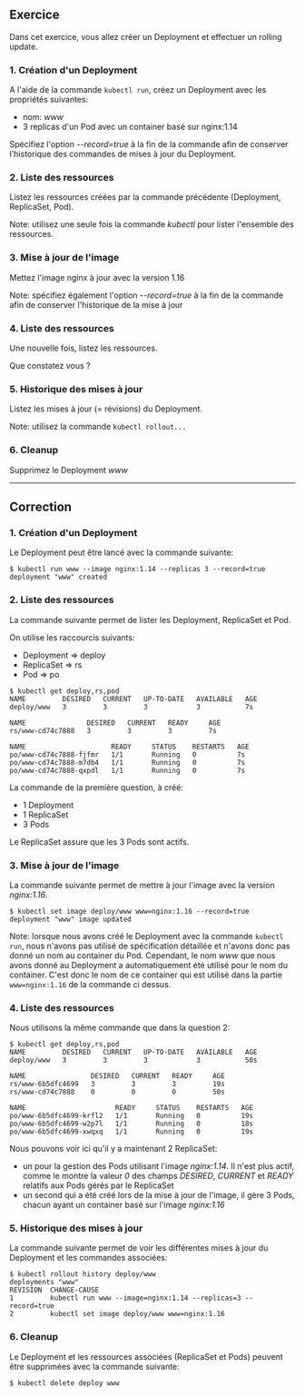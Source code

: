 ## Exercice

Dans cet exercice, vous allez créer un Deployment et effectuer un rolling update.

### 1. Création d'un Deployment

A l'aide de la commande `kubectl run`, créez un Deployment avec les propriétés suivantes:
- nom: *www*
- 3 replicas d'un Pod avec un container basé sur nginx:1.14

Spécifiez l'option *--record=true* à la fin de la commande afin de conserver l'historique des commandes de mises à jour du Deployment.

### 2. Liste des ressources

Listez les ressources créées par la commande précédente (Deployment, ReplicaSet, Pod).

Note: utilisez une seule fois la commande *kubectl* pour lister l'ensemble des ressources.

### 3. Mise à jour de l'image

Mettez l'image nginx à jour avec la version 1.16

Note: spécifiez également l'option *--record=true* à la fin de la commande afin de conserver l'historique de la mise à jour

### 4. Liste des ressources

Une nouvelle fois, listez les ressources.

Que constatez vous ?

### 5. Historique des mises à jour

Listez les mises à jour (= révisions) du Deployment.

Note: utilisez la commande `kubectl rollout...`

### 6. Cleanup

Supprimez le Deployment *www*

---

## Correction

### 1. Création d'un Deployment

Le Deployment peut être lancé avec la commande suivante:

```
$ kubectl run www --image nginx:1.14 --replicas 3 --record=true
deployment "www" created
```

### 2. Liste des ressources

La commande suivante permet de lister les Deployment, ReplicaSet et Pod.

On utilise les raccourcis suivants:
- Deployment => deploy
- ReplicaSet => rs
- Pod        => po

```
$ kubectl get deploy,rs,pod
NAME         DESIRED   CURRENT   UP-TO-DATE   AVAILABLE   AGE
deploy/www   3         3         3            3           7s

NAME               DESIRED   CURRENT   READY     AGE
rs/www-cd74c7888   3         3         3         7s

NAME                     READY     STATUS    RESTARTS   AGE
po/www-cd74c7888-fjfmr   1/1       Running   0          7s
po/www-cd74c7888-m7db4   1/1       Running   0          7s
po/www-cd74c7888-qxpdl   1/1       Running   0          7s
```

La commande de la première question, à créé:
- 1 Deployment
- 1 ReplicaSet
- 3 Pods

Le ReplicaSet assure que les 3 Pods sont actifs.

### 3. Mise à jour de l'image

La commande suivante permet de mettre à jour l'image avec la version *nginx:1.16*.

```
$ kubectl set image deploy/www www=nginx:1.16 --record=true
deployment "www" image updated
```

Note: lorsque nous avons créé le Deployment avec la commande `kubectl run`, nous n'avons pas utilisé de spécification détaillée et n'avons donc pas donné un nom au container du Pod. Cependant, le nom *www* que nous avons donné au Deployment a automatiquement été utilisé pour le nom du container. C'est donc le nom de ce container qui est utilisé dans la partie `www=nginx:1.16` de la commande ci dessus.

### 4. Liste des ressources

Nous utilisons la même commande que dans la question 2:

```
$ kubectl get deploy,rs,pod
NAME         DESIRED   CURRENT   UP-TO-DATE   AVAILABLE   AGE
deploy/www   3         3         3            3           50s

NAME                DESIRED   CURRENT   READY     AGE
rs/www-6b5dfc4699   3         3         3         19s
rs/www-cd74c7888    0         0         0         50s

NAME                      READY     STATUS    RESTARTS   AGE
po/www-6b5dfc4699-krfl2   1/1       Running   0          19s
po/www-6b5dfc4699-w2p7l   1/1       Running   0          18s
po/www-6b5dfc4699-xwqxq   1/1       Running   0          19s
```

Nous pouvons voir ici qu'il y a maintenant 2 ReplicaSet:
- un pour la gestion des Pods utilisant l'image *nginx:1.14*. Il n'est plus actif, comme le montre la valeur *0* des champs *DESIRED*, *CURRENT* et *READY* relatifs aux Pods gérés par le ReplicaSet
- un second qui a été créé lors de la mise à jour de l'image, il gère 3 Pods, chacun ayant un container basé sur l'image *nginx:1.16*

### 5. Historique des mises à jour

La commande suivante permet de voir les différentes mises à jour du Deployment et les commandes associées:

```
$ kubectl rollout history deploy/www
deployments "www"
REVISION  CHANGE-CAUSE
1         kubectl run www --image=nginx:1.14 --replicas=3 --record=true
2         kubectl set image deploy/www www=nginx:1.16
```

### 6. Cleanup

Le Deployment et les ressources associées (ReplicaSet et Pods) peuvent être supprimées avec la commande suivante:

```
$ kubectl delete deploy www
```
